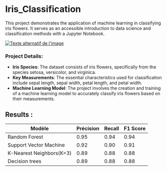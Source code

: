 # Iris_Classification
This project demonstrates the application of machine learning in classifying iris flowers. It serves as an accessible introduction to data science and classification methods with a Jupyter Notebook.

[![Texte alternatif de l'image](https://camo.githubusercontent.com/ccd68cd48257446bde90e93b613b1a19e7d35ace57a5c2de91589e8d0cd89550/68747470733a2f2f7777772e656d6265646465642d726f626f746963732e636f6d2f77702d636f6e74656e742f75706c6f6164732f323032322f30312f497269732d446174617365742d436c617373696669636174696f6e2d31303234783336372e706e67)](lien_du_lien)

### Project Details:

* **Iris Species**: The dataset consists of iris flowers, specifically from the species setosa, versicolor, and virginica.
* **Key Measurements**: The essential characteristics used for classification include sepal length, sepal width, petal length, and petal width.
* **Machine Learning Model**: The project involves the creation and training of a machine learning model to accurately classify iris flowers based on their measurements.

## Results : 

| Modèle              | Précision | Recall | F1 Score |
|---------------------|-----------|--------|----------|
| Random Forest | 0.95      | 0.94   | 0.94     |
| Support Vector Machine | 0.92      | 0.90   | 0.91     |
| K-Nearest Neighbors(K=3)| 0.89      | 0.88   | 0.88     |
| Decision trees | 0.89      | 0.88   | 0.88     |
